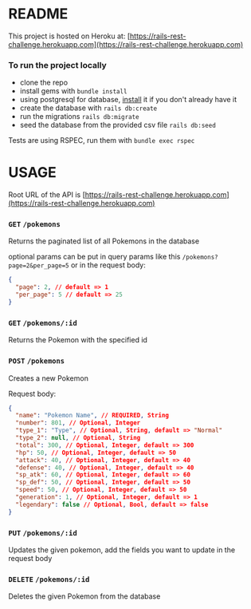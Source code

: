 # README

This project is hosted on Heroku at: [https://rails-rest-challenge.herokuapp.com](https://rails-rest-challenge.herokuapp.com)

### To run the project locally 
* clone the repo
* install gems with `bundle install`
* using postgresql for database, [install](https://www.postgresql.org/download/) it if you don't already have it
* create the database with `rails db:create`
* run the migrations `rails db:migrate`
* seed the database from the provided csv file `rails db:seed`

Tests are using RSPEC, run them with `bundle exec rspec`

# USAGE

Root URL of the API is [https://rails-rest-challenge.herokuapp.com](https://rails-rest-challenge.herokuapp.com)

### `GET` `/pokemons`
Returns the paginated list of all Pokemons in the database

optional params can be put in query params like this `/pokemons?page=2&per_page=5` or in the request body:
```json
{
  "page": 2, // default => 1
  "per_page": 5 // default => 25
}
```

### `GET` `/pokemons/:id`
Returns the Pokemon with the specified id

### `POST` `/pokemons`
Creates a new Pokemon

Request body:
```json
{
  "name": "Pokemon Name", // REQUIRED, String
  "number": 801, // Optional, Integer
  "type_1": "Type", // Optional, String, default => "Normal"
  "type_2": null, // Optional, String
  "total": 300, // Optional, Integer, default => 300
  "hp": 50, // Optional, Integer, default => 50
  "attack": 40, // Optional, Integer, default => 40
  "defense": 40, // Optional, Integer, default => 40
  "sp_atk": 60, // Optional, Integer, default => 60
  "sp_def": 50, // Optional, Integer, default => 50
  "speed": 50, // Optional, Integer, default => 50
  "generation": 1, // Optional, Integer, default => 1
  "legendary": false // Optional, Bool, default => false
}
```

### `PUT` `/pokemons/:id`
Updates the given pokemon, add the fields you want to update in the request body

### `DELETE` `/pokemons/:id`
Deletes the given Pokemon from the database